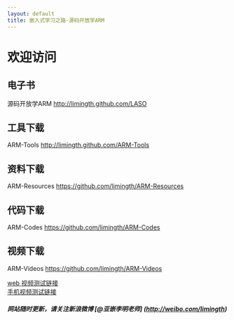 ```yaml
---
layout: default
title: 嵌入式学习之路-源码开放学ARM
---
```


# 欢迎访问 

## 电子书 
源码开放学ARM		<http://limingth.github.com/LASO> 
	
## 工具下载 
ARM-Tools 		<http://limingth.github.com/ARM-Tools>

## 资料下载 
ARM-Resources 		<https://github.com/limingth/ARM-Resources>

## 代码下载 
ARM-Codes 		<https://github.com/limingth/ARM-Codes>

## 视频下载
ARM-Videos 		<https://github.com/limingth/ARM-Videos>

[web 视频测试链接](http://limingth.github.com/ARM-Videos/video-demo/test-mp4.html)   
[手机视频测试链接](http://limingth.github.com/ARM-Videos/video-demo2/test-m4v.html)


##### 网站随时更新，请关注新浪微博 [@亚嵌李明老师] (http://weibo.com/limingth)
